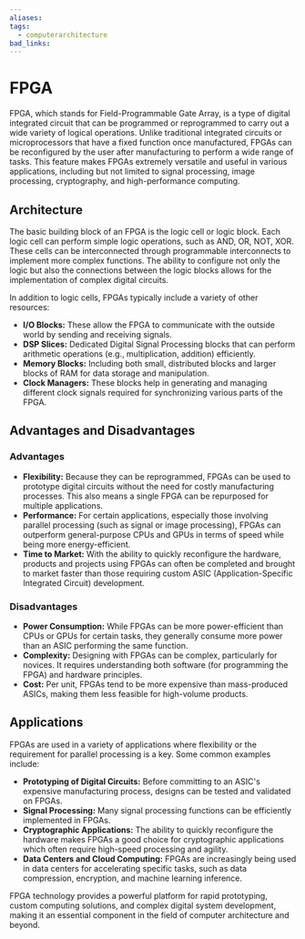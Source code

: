 ```yaml
---
aliases: 
tags:
  - computerarchitecture
bad_links:
---
```

# FPGA

FPGA, which stands for Field-Programmable Gate Array, is a type of digital integrated circuit that can be programmed or reprogrammed to carry out a wide variety of logical operations. Unlike traditional integrated circuits or microprocessors that have a fixed function once manufactured, FPGAs can be reconfigured by the user after manufacturing to perform a wide range of tasks. This feature makes FPGAs extremely versatile and useful in various applications, including but not limited to signal processing, image processing, cryptography, and high-performance computing.

## Architecture

The basic building block of an FPGA is the logic cell or logic block. Each logic cell can perform simple logic operations, such as AND, OR, NOT, XOR. These cells can be interconnected through programmable interconnects to implement more complex functions. The ability to configure not only the logic but also the connections between the logic blocks allows for the implementation of complex digital circuits.

In addition to logic cells, FPGAs typically include a variety of other resources:
- **I/O Blocks:** These allow the FPGA to communicate with the outside world by sending and receiving signals.
- **DSP Slices:** Dedicated Digital Signal Processing blocks that can perform arithmetic operations (e.g., multiplication, addition) efficiently.
- **Memory Blocks:** Including both small, distributed blocks and larger blocks of RAM for data storage and manipulation.
- **Clock Managers:** These blocks help in generating and managing different clock signals required for synchronizing various parts of the FPGA.

## Advantages and Disadvantages

### Advantages

- **Flexibility:** Because they can be reprogrammed, FPGAs can be used to prototype digital circuits without the need for costly manufacturing processes. This also means a single FPGA can be repurposed for multiple applications.
- **Performance:** For certain applications, especially those involving parallel processing (such as signal or image processing), FPGAs can outperform general-purpose CPUs and GPUs in terms of speed while being more energy-efficient.
- **Time to Market:** With the ability to quickly reconfigure the hardware, products and projects using FPGAs can often be completed and brought to market faster than those requiring custom ASIC (Application-Specific Integrated Circuit) development.

### Disadvantages

- **Power Consumption:** While FPGAs can be more power-efficient than CPUs or GPUs for certain tasks, they generally consume more power than an ASIC performing the same function.
- **Complexity:** Designing with FPGAs can be complex, particularly for novices. It requires understanding both software (for programming the FPGA) and hardware principles.
- **Cost:** Per unit, FPGAs tend to be more expensive than mass-produced ASICs, making them less feasible for high-volume products.

## Applications

FPGAs are used in a variety of applications where flexibility or the requirement for parallel processing is a key. Some common examples include:
- **Prototyping of Digital Circuits:** Before committing to an ASIC's expensive manufacturing process, designs can be tested and validated on FPGAs.
- **Signal Processing:** Many signal processing functions can be efficiently implemented in FPGAs.
- **Cryptographic Applications:** The ability to quickly reconfigure the hardware makes FPGAs a good choice for cryptographic applications which often require high-speed processing and agility.
- **Data Centers and Cloud Computing:** FPGAs are increasingly being used in data centers for accelerating specific tasks, such as data compression, encryption, and machine learning inference.

FPGA technology provides a powerful platform for rapid prototyping, custom computing solutions, and complex digital system development, making it an essential component in the field of computer architecture and beyond.